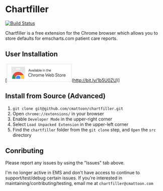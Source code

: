 Chartfiller
===========

[![Build Status](https://travis-ci.org/cmattoon/chartfiller.svg?branch=master)](https://travis-ci.org/cmattoon/chartfiller)

Chartfiller is a free extension for the Chrome browser which allows you to store defaults for emscharts.com patient care reports.


## User Installation

[![Chrome Web Store](img/webstore.png "Click here to visit the install page")(http://bit.ly/1b5U0ZU)]


## Install from Source (Advanced)


  1. `git clone git@github.com/cmattoon/chartfiller.git`
  2. Open `chrome://extensions/` in your browser
  3. Enable `Developer Mode` in the upper-right corner
  4. Select `Load Unpacked Extension` in the upper-left corner
  5. Find the `chartfiller` folder from the `git clone` step, and `Open` the `src` directory


## Conributing

  Please report any issues by using the "Issues" tab above.

  I'm no longer active in EMS and don't have access to continue to support/test/debug
  certain issues. If you're interested in maintaining/contributing/testing, email me
  at `chartfiller@cmattoon.com`